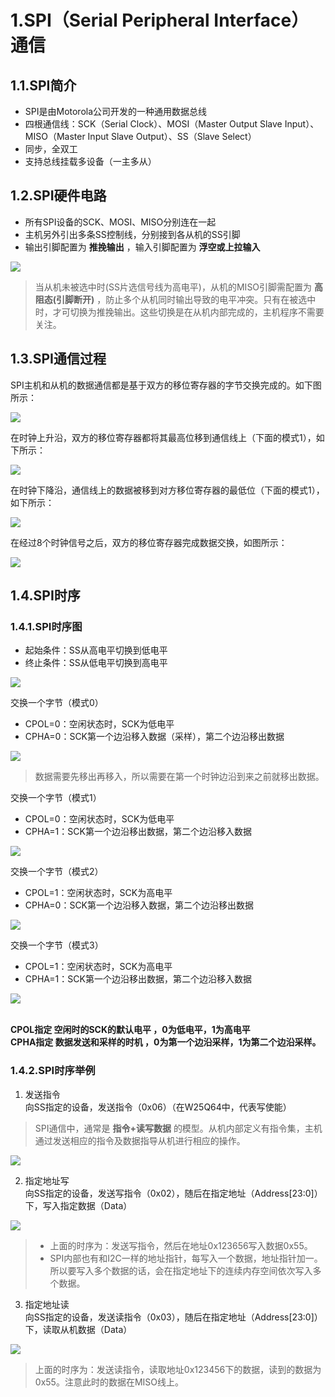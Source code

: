 # 1.SPI（Serial Peripheral Interface）通信
## 1.1.SPI简介
- SPI是由Motorola公司开发的一种通用数据总线
- 四根通信线：SCK（Serial Clock）、MOSI（Master Output Slave Input）、MISO（Master Input Slave Output）、SS（Slave Select）
- 同步，全双工
- 支持总线挂载多设备（一主多从）

## 1.2.SPI硬件电路
- 所有SPI设备的SCK、MOSI、MISO分别连在一起
- 主机另外引出多条SS控制线，分别接到各从机的SS引脚
- 输出引脚配置为 **推挽输出** ，输入引脚配置为 **浮空或上拉输入** 
<div><img src = "./images/9.1-SPI硬件电路.png"></div>

>当从机未被选中时(SS片选信号线为高电平)，从机的MISO引脚需配置为 **高阻态(引脚断开)** ，防止多个从机同时输出导致的电平冲突。只有在被选中时，才可切换为推挽输出。这些切换是在从机内部完成的，主机程序不需要关注。

## 1.3.SPI通信过程
SPI主机和从机的数据通信都是基于双方的移位寄存器的字节交换完成的。如下图所示：
<div><img src = "./images/9.1-移位示意图.png"></div>

在时钟上升沿，双方的移位寄存器都将其最高位移到通信线上（下面的模式1），如下所示：
<div><img src = "./images/9.1-时钟上升沿.png"></div>

在时钟下降沿，通信线上的数据被移到对方移位寄存器的最低位（下面的模式1），如下所示：
<div><img src = "./images/9.1-时钟下降沿.png"></div>

在经过8个时钟信号之后，双方的移位寄存器完成数据交换，如图所示：
<div><img src = "./images/9.1-移位完成.png"></div>

## 1.4.SPI时序
### 1.4.1.SPI时序图
- 起始条件：SS从高电平切换到低电平  
- 终止条件：SS从低电平切换到高电平  
<div><img src = "./images/9.1-起始和终止条件.png"></div>

交换一个字节（模式0）  
- CPOL=0：空闲状态时，SCK为低电平  
- CPHA=0：SCK第一个边沿移入数据（采样），第二个边沿移出数据  
<div><img src = "./images/9.1-交换一个字节0.png"></div>

>数据需要先移出再移入，所以需要在第一个时钟边沿到来之前就移出数据。

交换一个字节（模式1）  
- CPOL=0：空闲状态时，SCK为低电平
- CPHA=1：SCK第一个边沿移出数据，第二个边沿移入数据
<div><img src = "./images/9.1-交换一个字节1.png"></div>

交换一个字节（模式2）  
- CPOL=1：空闲状态时，SCK为高电平
- CPHA=0：SCK第一个边沿移入数据，第二个边沿移出数据
<div><img src = "./images/9.1-交换一个字节2.png"></div>

交换一个字节（模式3）  
- CPOL=1：空闲状态时，SCK为高电平
- CPHA=1：SCK第一个边沿移出数据，第二个边沿移入数据
<div><img src = "./images/9.1-交换一个字节3.png"></div>
<br/>  

**CPOL指定 **空闲时的SCK的默认电平** ，0为低电平，1为高电平**  
**CPHA指定 **数据发送和采样的时机** ，0为第一个边沿采样，1为第二个边沿采样。**  

### 1.4.2.SPI时序举例
1. 发送指令  
向SS指定的设备，发送指令（0x06）（在W25Q64中，代表写使能）  
>SPI通信中，通常是 **指令+读写数据** 的模型。从机内部定义有指令集，主机通过发送相应的指令及数据指导从机进行相应的操作。
<div><img src = "./images/9.1-发送指令.png"></div>

2. 指定地址写  
向SS指定的设备，发送写指令（0x02），随后在指定地址（Address[23:0]）下，写入指定数据（Data）  
<div><img src = "./images/9.1-指定地址写.png"></div>

>- 上面的时序为：发送写指令，然后在地址0x123656写入数据0x55。  
>- SPI内部也有和I2C一样的地址指针，每写入一个数据，地址指针加一。所以要写入多个数据的话，会在指定地址下的连续内存空间依次写入多个数据。

3. 指定地址读  
向SS指定的设备，发送读指令（0x03），随后在指定地址（Address[23:0]）下，读取从机数据（Data）  
<div><img src = "./images/9.1-指定地址读.png"></div>

>上面的时序为：发送读指令，读取地址0x123456下的数据，读到的数据为0x55。注意此时的数据在MISO线上。  
